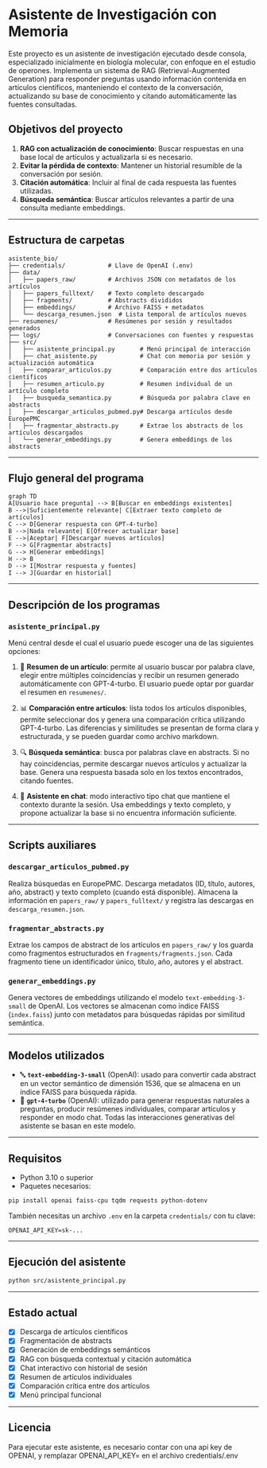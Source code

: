 # Asistente de Investigación con Memoria

Este proyecto es un asistente de investigación ejecutado desde consola, especializado inicialmente en biología molecular, con enfoque en el estudio de operones. Implementa un sistema de RAG (Retrieval-Augmented Generation) para responder preguntas usando información contenida en artículos científicos, manteniendo el contexto de la conversación, actualizando su base de conocimiento y citando automáticamente las fuentes consultadas.

## Objetivos del proyecto

1. **RAG con actualización de conocimiento**: Buscar respuestas en una base local de artículos y actualizarla si es necesario.
2. **Evitar la pérdida de contexto**: Mantener un historial resumible de la conversación por sesión.
3. **Citación automática**: Incluir al final de cada respuesta las fuentes utilizadas.
4. **Búsqueda semántica**: Buscar artículos relevantes a partir de una consulta mediante embeddings.

---

## Estructura de carpetas

```
asistente_bio/
├── credentials/            # Llave de OpenAI (.env)
├── data/
│   ├── papers_raw/         # Archivos JSON con metadatos de los artículos
│   ├── papers_fulltext/    # Texto completo descargado
│   ├── fragments/          # Abstracts divididos
│   ├── embeddings/         # Archivo FAISS + metadatos
│   └── descarga_resumen.json  # Lista temporal de artículos nuevos
├── resumenes/              # Resúmenes por sesión y resultados generados
├── logs/                   # Conversaciones con fuentes y respuestas
├── src/
│   ├── asistente_principal.py       # Menú principal de interacción
│   ├── chat_asistente.py            # Chat con memoria por sesión y actualización automática
│   ├── comparar_articulos.py        # Comparación entre dos artículos científicos
│   ├── resumen_articulo.py          # Resumen individual de un artículo completo
│   ├── busqueda_semantica.py        # Búsqueda por palabra clave en abstracts
│   ├── descargar_articulos_pubmed.py# Descarga artículos desde EuropePMC
│   ├── fragmentar_abstracts.py      # Extrae los abstracts de los artículos descargados
│   └── generar_embeddings.py        # Genera embeddings de los abstracts
```

---

## Flujo general del programa

```mermaid
graph TD
A[Usuario hace pregunta] --> B[Buscar en embeddings existentes]
B -->|Suficientemente relevante| C[Extraer texto completo de artículos]
C --> D[Generar respuesta con GPT-4-turbo]
B -->|Nada relevante| E[Ofrecer actualizar base]
E -->|Aceptar| F[Descargar nuevos artículos]
F --> G[Fragmentar abstracts]
G --> H[Generar embeddings]
H --> B
D --> I[Mostrar respuesta y fuentes]
I --> J[Guardar en historial]
```

---

## Descripción de los programas

### `asistente_principal.py`
Menú central desde el cual el usuario puede escoger una de las siguientes opciones:

1. 📄 **Resumen de un artículo**: permite al usuario buscar por palabra clave, elegir entre múltiples coincidencias y recibir un resumen generado automáticamente con GPT-4-turbo. El usuario puede optar por guardar el resumen en `resumenes/`.

2. 📊 **Comparación entre artículos**: lista todos los artículos disponibles, permite seleccionar dos y genera una comparación crítica utilizando GPT-4-turbo. Las diferencias y similitudes se presentan de forma clara y estructurada, y se pueden guardar como archivo markdown.

3. 🔍 **Búsqueda semántica**: busca por palabras clave en abstracts. Si no hay coincidencias, permite descargar nuevos artículos y actualizar la base. Genera una respuesta basada solo en los textos encontrados, citando fuentes.

4. 💬 **Asistente en chat**: modo interactivo tipo chat que mantiene el contexto durante la sesión. Usa embeddings y texto completo, y propone actualizar la base si no encuentra información suficiente.

---

## Scripts auxiliares

### `descargar_articulos_pubmed.py`
Realiza búsquedas en EuropePMC. Descarga metadatos (ID, título, autores, año, abstract) y texto completo (cuando está disponible). Almacena la información en `papers_raw/` y `papers_fulltext/` y registra las descargas en `descarga_resumen.json`.

### `fragmentar_abstracts.py`
Extrae los campos de abstract de los artículos en `papers_raw/` y los guarda como fragmentos estructurados en `fragments/fragments.json`. Cada fragmento tiene un identificador único, título, año, autores y el abstract.

### `generar_embeddings.py`
Genera vectores de embeddings utilizando el modelo `text-embedding-3-small` de OpenAI. Los vectores se almacenan como índice FAISS (`index.faiss`) junto con metadatos para búsquedas rápidas por similitud semántica.

---

## Modelos utilizados

- 🔤 **`text-embedding-3-small`** (OpenAI): usado para convertir cada abstract en un vector semántico de dimensión 1536, que se almacena en un índice FAISS para búsqueda rápida.
- 🧠 **`gpt-4-turbo`** (OpenAI): utilizado para generar respuestas naturales a preguntas, producir resúmenes individuales, comparar artículos y responder en modo chat. Todas las interacciones generativas del asistente se basan en este modelo.

---

## Requisitos

- Python 3.10 o superior
- Paquetes necesarios:

```bash
pip install openai faiss-cpu tqdm requests python-dotenv
```

También necesitas un archivo `.env` en la carpeta `credentials/` con tu clave:

```
OPENAI_API_KEY=sk-...
```

---

## Ejecución del asistente

```bash
python src/asistente_principal.py
```

---

## Estado actual

- [x] Descarga de artículos científicos
- [x] Fragmentación de abstracts
- [x] Generación de embeddings semánticos
- [x] RAG con búsqueda contextual y citación automática
- [x] Chat interactivo con historial de sesión
- [x] Resumen de artículos individuales
- [x] Comparación crítica entre dos artículos
- [x] Menú principal funcional

---

## Licencia
Para ejecutar este asistente, es necesario contar con una api key de OPENAI, y remplazar OPENAI_API_KEY= en el archivo credentials/.env
